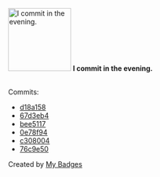 <img src="https://my-badges.github.io/my-badges/evening-commits.png" alt="I commit in the evening." title="I commit in the evening." width="128">
<strong>I commit in the evening.</strong>
<br><br>

Commits:

- <a href="https://github.com/ksysoev/make-it-public/commit/d18a158ee2a465efd447c45885d4d312793a0815">d18a158</a>
- <a href="https://github.com/ksysoev/make-it-public/commit/67d3eb4308e36abe86821bad4ba4f0221f916236">67d3eb4</a>
- <a href="https://github.com/ksysoev/make-it-public/commit/bee51170e0bd2876ef1075f071f0f54d4cb17e44">bee5117</a>
- <a href="https://github.com/ksysoev/make-it-public-tgbot/commit/0e78f94b5370f2be29c65f2befd69a5fc1f2bdbd">0e78f94</a>
- <a href="https://github.com/ksysoev/make-it-public-tgbot/commit/c308004fd9a89a1bde5f751628fd7635434c0560">c308004</a>
- <a href="https://github.com/ksysoev/wasabi/commit/76c9e500fc8405f833f2bd040970349ed9d38054">76c9e50</a>


Created by <a href="https://github.com/my-badges/my-badges">My Badges</a>